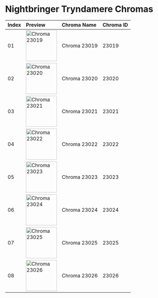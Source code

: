 # Nightbringer Tryndamere Chromas

| Index | Preview | Chroma Name | Chroma ID |
|:---|:---|:---|:---|
| 01 | <img src='https://raw.communitydragon.org/latest/plugins/rcp-be-lol-game-data/global/default/v1/champion-chroma-images/23/23019.png' alt='Chroma 23019' width='100'> | Chroma 23019 | 23019 |
| 02 | <img src='https://raw.communitydragon.org/latest/plugins/rcp-be-lol-game-data/global/default/v1/champion-chroma-images/23/23020.png' alt='Chroma 23020' width='100'> | Chroma 23020 | 23020 |
| 03 | <img src='https://raw.communitydragon.org/latest/plugins/rcp-be-lol-game-data/global/default/v1/champion-chroma-images/23/23021.png' alt='Chroma 23021' width='100'> | Chroma 23021 | 23021 |
| 04 | <img src='https://raw.communitydragon.org/latest/plugins/rcp-be-lol-game-data/global/default/v1/champion-chroma-images/23/23022.png' alt='Chroma 23022' width='100'> | Chroma 23022 | 23022 |
| 05 | <img src='https://raw.communitydragon.org/latest/plugins/rcp-be-lol-game-data/global/default/v1/champion-chroma-images/23/23023.png' alt='Chroma 23023' width='100'> | Chroma 23023 | 23023 |
| 06 | <img src='https://raw.communitydragon.org/latest/plugins/rcp-be-lol-game-data/global/default/v1/champion-chroma-images/23/23024.png' alt='Chroma 23024' width='100'> | Chroma 23024 | 23024 |
| 07 | <img src='https://raw.communitydragon.org/latest/plugins/rcp-be-lol-game-data/global/default/v1/champion-chroma-images/23/23025.png' alt='Chroma 23025' width='100'> | Chroma 23025 | 23025 |
| 08 | <img src='https://raw.communitydragon.org/latest/plugins/rcp-be-lol-game-data/global/default/v1/champion-chroma-images/23/23026.png' alt='Chroma 23026' width='100'> | Chroma 23026 | 23026 |
